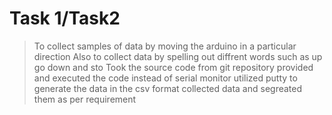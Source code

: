 Task 1/Task2
============
>To collect samples of data by moving the arduino in a particular direction 
>Also to collect data by spelling out diffrent words such as up go down and sto
>Took the source code from git repository provided and executed the code instead of serial monitor utilized putty to generate the data in the csv format
>collected data and segreated them as per requirement
